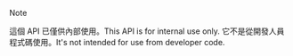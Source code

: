 
> [!NOTE] 
> <span data-ttu-id="856ea-101">這個 API 已僅供內部使用。</span><span class="sxs-lookup"><span data-stu-id="856ea-101">This API is for internal use only.</span></span> <span data-ttu-id="856ea-102">它不是從開發人員程式碼使用。</span><span class="sxs-lookup"><span data-stu-id="856ea-102">It's not intended for use from developer code.</span></span>
